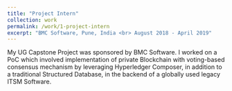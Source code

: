 ```yaml
---
title: "Project Intern"
collection: work
permalink: /work/1-project-intern
excerpt: "BMC Software, Pune, India <br> August 2018 - April 2019"
---
```


My UG Capstone Project was sponsored by BMC Software. I worked on a PoC which involved implementation of private Blockchain with voting-based consensus mechanism by leveraging Hyperledger Composer, in addition to a traditional Structured Database, in the backend of a globally used legacy ITSM Software.
